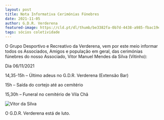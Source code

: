 ```yaml
---
layout: post
title: Nota Informativa Cerimónias Fúnebres
date: 2021-11-05
author: G.D.R. Verderena
featured-image: https://cld.pt/dl/thumb/be3382fa-0b7d-4438-a985-fbac19e21fe3/Funeral_Vitinho_page-0001.jpg?size=xl&crop=false&format=jpeg
tags: sócios coletividade
---
```

O Grupo Desportivo e Recreativo da Verderena, vem por este meio informar todos os Associados, Amigos e população em geral, das cerimónias fúnebres do nosso Associado, Vitor Manuel Mendes da Silva (Vitinho):
<p>Dia 06/11/2021
<p>14,35-15h – Último adeus no G.D.R. Verderena (Extensão Bar)
<p>15h – Saída do cortejo até ao cemitério
<p>15,30h – Funeral no cemitério de Vila Chã


![Vitor da Silva](https://cld.pt/dl/thumb/be3382fa-0b7d-4438-a985-fbac19e21fe3/Funeral_Vitinho_page-0001.jpg?size=xl&crop=false&format=jpeg)


<p>O G.D.R. Verderena está de luto.
